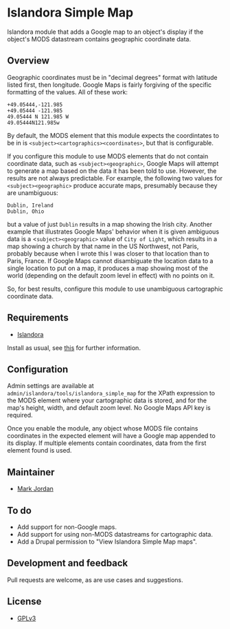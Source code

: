 # Islandora Simple Map

Islandora module that adds a Google map to an object's display if the object's MODS datastream contains geographic coordinate data.

## Overview

Geographic coordinates must be in "decimal degrees" format with latitude listed first, then longitude. Google Maps is fairly forgiving of the specific formatting of the values. All of these work:

```
+49.05444,-121.985
+49.05444 -121.985
49.05444 N 121.985 W
49.05444N121.985w
```

By default, the MODS element that this module expects the coordintates to be in is `<subject><cartographics><coordinates>`, but that is configurable.

If you configure this module to use MODS elements that do not contain coordinate data, such as `<subject><geographic>`, Google Maps will attempt to generate a map based on the data it has been told to use. However, the results are not always predictable. For example, the following two values for `<subject><geographic>` produce accurate maps, presumably because they are unambiguous:

```
Dublin, Ireland
Dublin, Ohio
```

but a value of just `Dublin` results in a map showing the Irish city. Another example that illustrates Google Maps' behavior when it is given ambiguous data is a <`subject><geographic>` value of `City of Light`, which results in a map showing a church by that name in the US Northwest, not Paris, probably because when I wrote this I was closer to that location than to Paris, France. If Google Maps cannot disambiguate the location data to a single location to put on a map, it produces a map showing most of the world (depending on the default zoom level in effect) with no points on it.

So, for best results, configure this module to use unambiguous cartographic coordinate data.


## Requirements

* [Islandora](https://github.com/Islandora/islandora)

Install as usual, see [this](https://drupal.org/documentation/install/modules-themes/modules-7) for further information.

## Configuration

Admin settings are available at `admin/islandora/tools/islandora_simple_map` for the XPath expression to the MODS element where your cartographic data is stored, and for the map's height, width, and default zoom level. No Google Maps API key is required.

Once you enable the module, any object whose MODS file contains coordinates in the expected element will have a Google map appended to its display. If multiple elements contain coordinates, data from the first element found is used.

## Maintainer

* [Mark Jordan](https://github.com/mjordan)

## To do

* Add support for non-Google maps.
* Add support for using non-MODS datastreams for cartographic data.
* Add a Drupal permission to "View Islandora Simple Map maps".

## Development and feedback

Pull requests are welcome, as are use cases and suggestions.

## License

* [GPLv3](http://www.gnu.org/licenses/gpl-3.0.txt)
